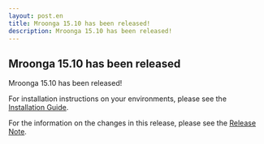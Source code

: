 ```yaml
---
layout: post.en
title: Mroonga 15.10 has been released!
description: Mroonga 15.10 has been released!
---
```


## Mroonga 15.10 has been released

Mroonga 15.10 has been released!

For installation instructions on your environments, please see the [Installation Guide](/docs/install.html).

For the information on the changes in this release, please see the [Release Note](/docs/news/15.html#release-15-10).
